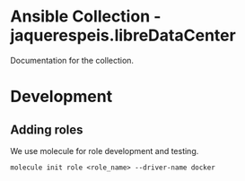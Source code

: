 # Ansible Collection - jaquerespeis.libreDataCenter

Documentation for the collection.

# Development

## Adding roles

We use molecule for role development and testing.
```
molecule init role <role_name> --driver-name docker
```

